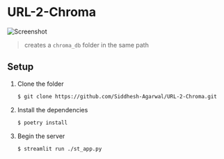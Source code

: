 # URL-2-Chroma

![Screenshot](https://github.com/Siddhesh-Agarwal/URL-2-Chroma/assets/68057995/9d142064-cfb1-4ab5-8ace-65767328e41d)

> creates a `chroma_db` folder in the same path

## Setup

1. Clone the folder
    ```sh
    $ git clone https://github.com/Siddhesh-Agarwal/URL-2-Chroma.git
    ```
2. Install the dependencies
   ```sh
   $ poetry install
   ```
3. Begin the server
   ```sh
   $ streamlit run ./st_app.py
   ```
